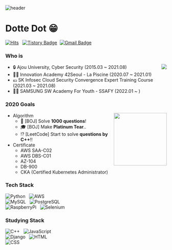 ![header](https://capsule-render.vercel.app/api?type=transparent&color=auto&height=300&section=header&text=Onboarding&fontSize=100)


# Dotte Dot 😁
[![Hits](https://hits.seeyoufarm.com/api/count/incr/badge.svg?url=https%3A%2F%2Fgithub.com%2Fhaesoo9410&count_bg=%23EB8B10&title_bg=%23684327&icon=&icon_color=%23E7E7E7&title=VISIT&edge_flat=false)](https://github.com/tjdwlslrj) &nbsp;
[![Tistory Badge](https://img.shields.io/badge/Tech%20Blog-01A9DB?style=flat&logo=DPD&logoColor=white)](https://mr-dot.tistory.com/)&nbsp;
[![Gmail Badge](https://img.shields.io/badge/Gmail-D14836?style=flat&logo=Gmail&logoColor=white)](mailto:tjdwlslrj@gmail.com)


### Who is

<img align='right' src="http://mazassumnida.wtf/api/v2/generate_badge?boj=tjdwlslrj">

- 🔒 Ajou University, Cyber Security (2015.03 ~ 2021.08)
- 🐱‍💻 Innovation Academy 42Seoul - La Piscine (2020.07 ~ 2021.01)
- 💶 SK Infosec Cloud Security Convergence Expert Training Course (2021.03 ~ 2021.08)
- 🐱‍🏍 SAMSUNG SW Academy For Youth - SSAFY (2022.01 ~ )


### 2020 Goals

<img align='right' src="https://github-readme-stats.vercel.app/api?username=tjdwlslrj" height="165">

- Algorithm
  - 💯 [BOJ] Solve **1000 questions**!  
  - 🎓 [BOJ] Make **Platinum Tear**..
  - ⁉ [LeetCode] Start to solve **questions by C++**!!
- Certificate
  - AWS SAA-C02
  - AWS DBS-C01
  - AZ-104
  - DB-900
  - CKA (Certified Kubernetes Administrator)


### Tech Stack

![Python](https://img.shields.io/badge/Python-3766AB?style=flat-square&logo=Python&logoColor=white) &nbsp;
![AWS](https://img.shields.io/badge/AWS-232F3E?style=flat-square&logo=amazonaws&logoColor=white)  
![MySQL](https://img.shields.io/badge/MySQL-4479A1?style=flat-square&logo=MySQL&logoColor=white) &nbsp;
![PostgreSQL](https://img.shields.io/badge/PostgreSQL-4169E1?style=flat-square&logo=postgreSQL&logoColor=white)  
![RaspberryPi](https://img.shields.io/badge/RaspberryPi-A22846?style=flat-square&logo=RaspberryPi&logoColor=white) &nbsp;
![Selenium](https://img.shields.io/badge/Selenium-43B02A?style=flat-square&logo=Selenium&logoColor=white)  


### Studying Stack

![C++](https://img.shields.io/badge/C++-3766AB?style=flat-square&logo=c%2B%2B&logoColor=white) &nbsp;
![JavaScript](https://img.shields.io/badge/JavaScript-F7DF1E?style=flat-square&logo=javascript&logoColor=white)  
![Django](https://img.shields.io/badge/Django-092E20?style=flat-square&logo=django&logoColor=white) &nbsp;
![HTML](https://img.shields.io/badge/HTML-E34F26?style=flat-square&logo=HTML5&logoColor=white)  
![CSS](https://img.shields.io/badge/CSS-1572B6?style=flat-square&logo=CSS3&logoColor=white)

